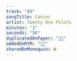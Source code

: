 ```yaml
---
track: "89"
songTitle: Cancer
artist: Twenty One Pilots
minutes: "3"
seconds: "56"
duplicatedOnPaper: "👍🏻"
addedOnRYM: "👍🏻"
sharedOnMonoquin: ❌
---
```

